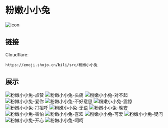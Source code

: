 # 粉嫩小小兔
![icon](https://emoji.shojo.cn/bili/src/粉嫩小小兔/icon.png)
## 链接
Cloudflare:
```
https://emoji.shojo.cn/bili/src/粉嫩小小兔
```
## 展示
![粉嫩小小兔-点赞](https://emoji.shojo.cn/bili/src/粉嫩小小兔/粉嫩小小兔-点赞.png)
![粉嫩小小兔-头痛](https://emoji.shojo.cn/bili/src/粉嫩小小兔/粉嫩小小兔-头痛.png)
![粉嫩小小兔-对不起](https://emoji.shojo.cn/bili/src/粉嫩小小兔/粉嫩小小兔-对不起.png)
![粉嫩小小兔-爱你](https://emoji.shojo.cn/bili/src/粉嫩小小兔/粉嫩小小兔-爱你.png)
![粉嫩小小兔-不好意思](https://emoji.shojo.cn/bili/src/粉嫩小小兔/粉嫩小小兔-不好意思.png)
![粉嫩小小兔-震惊](https://emoji.shojo.cn/bili/src/粉嫩小小兔/粉嫩小小兔-震惊.png)
![粉嫩小小兔-打招呼](https://emoji.shojo.cn/bili/src/粉嫩小小兔/粉嫩小小兔-打招呼.png)
![粉嫩小小兔-无语](https://emoji.shojo.cn/bili/src/粉嫩小小兔/粉嫩小小兔-无语.png)
![粉嫩小小兔-晚安](https://emoji.shojo.cn/bili/src/粉嫩小小兔/粉嫩小小兔-晚安.png)
![粉嫩小小兔-害怕](https://emoji.shojo.cn/bili/src/粉嫩小小兔/粉嫩小小兔-害怕.png)
![粉嫩小小兔-喜欢](https://emoji.shojo.cn/bili/src/粉嫩小小兔/粉嫩小小兔-喜欢.png)
![粉嫩小小兔-可爱](https://emoji.shojo.cn/bili/src/粉嫩小小兔/粉嫩小小兔-可爱.png)
![粉嫩小小兔-疑问](https://emoji.shojo.cn/bili/src/粉嫩小小兔/粉嫩小小兔-疑问.png)
![粉嫩小小兔-开心](https://emoji.shojo.cn/bili/src/粉嫩小小兔/粉嫩小小兔-开心.png)
![粉嫩小小兔-呵呵](https://emoji.shojo.cn/bili/src/粉嫩小小兔/粉嫩小小兔-呵呵.png)
